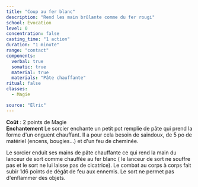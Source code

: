 ```yaml
---
title: "Coup au fer blanc"
description: "Rend les main brûlante comme du fer rougi"
school: Évocation
level: 0
concentration: false
casting_time: "1 action"
duration: "1 minute"
range: "contact"
components:
  verbal: true
  somatic: true
  material: true
  materials: "Pâte chauffante"  
ritual: false
classes:
  - Magie

source: "Elric"
---
```

**Coût** : 2 points de Magie  
**Enchantement** Le sorcier enchante un petit pot remplie de pâte qui prend la forme d'un onguent chauffant. Il a pour cela besoin de saindoux, de 5 po de matériel (encens, bougies...) et d'un feu de cheminée.  

Le sorcier enduit ses mains de pâte chauffante ce qui rend la main du lanceur de sort comme chauffée au fer blanc ( le lanceur de sort ne souffre pas et le sort ne lui laisse pas de cicatrice). Le combat au corps à corps fait subir 1d6 points de dégât de feu aux ennemis. Le sort ne permet pas d'enflammer des objets.
